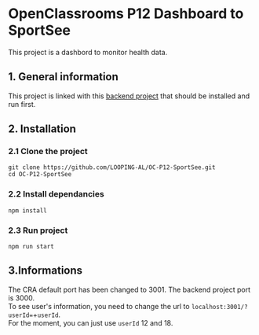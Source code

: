 # OpenClassrooms P12 Dashboard to SportSee

This project is a dashbord to monitor health data.

## 1. General information

This project is linked with this [backend project](https://github.com/OpenClassrooms-Student-Center/P9-front-end-dashboard) that should be installed and run first.

## 2. Installation

### 2.1 Clone the project

`git clone https://github.com/LOOPING-AL/OC-P12-SportSee.git`  
`cd OC-P12-SportSee`

### 2.2 Install dependancies

`npm install`

### 2.3 Run project

`npm run start`

## 3.Informations

The CRA default port has been changed to 3001. The backend project port is 3000.  
To see user's information, you need to change the url to `localhost:3001/?userId=`+`userId`.  
For the moment, you can just use `userId` 12 and 18.
